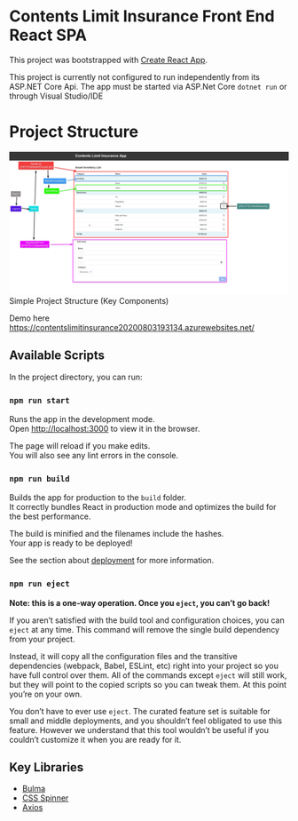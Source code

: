 # Contents Limit Insurance Front End React SPA

This project was bootstrapped with [Create React App](https://github.com/facebook/create-react-app).

This project is currently not configured to run independently from its ASP.NET Core Api. The app must be started via ASP.Net Core `dotnet run` or through Visual Studio/IDE


# Project Structure
![Project Structure](https://github.com/BryanMartinez95/ContentsLimitInsurance/blob/master/ContentsLimitInsurance/ClientApp/src/assets/img/ContentsLimitInsuranceFrontEnd.png)
Simple Project Structure (Key Components)

Demo here https://contentslimitinsurance20200803193134.azurewebsites.net/
## Available Scripts

In the project directory, you can run:

### `npm run start`

Runs the app in the development mode.<br />
Open [http://localhost:3000](http://localhost:3000) to view it in the browser.

The page will reload if you make edits.<br />
You will also see any lint errors in the console.

### `npm run build`

Builds the app for production to the `build` folder.<br />
It correctly bundles React in production mode and optimizes the build for the best performance.

The build is minified and the filenames include the hashes.<br />
Your app is ready to be deployed!

See the section about [deployment](https://facebook.github.io/create-react-app/docs/deployment) for more information.

### `npm run eject`

**Note: this is a one-way operation. Once you `eject`, you can’t go back!**

If you aren’t satisfied with the build tool and configuration choices, you can `eject` at any time. This command will remove the single build dependency from your project.

Instead, it will copy all the configuration files and the transitive dependencies (webpack, Babel, ESLint, etc) right into your project so you have full control over them. All of the commands except `eject` will still work, but they will point to the copied scripts so you can tweak them. At this point you’re on your own.

You don’t have to ever use `eject`. The curated feature set is suitable for small and middle deployments, and you shouldn’t feel obligated to use this feature. However we understand that this tool wouldn’t be useful if you couldn’t customize it when you are ready for it.

## Key Libraries
- [Bulma](https://bulma.io/)
- [CSS Spinner](https://projects.lukehaas.me/css-loaders/)
- [Axios](https://github.com/axios/axios)
